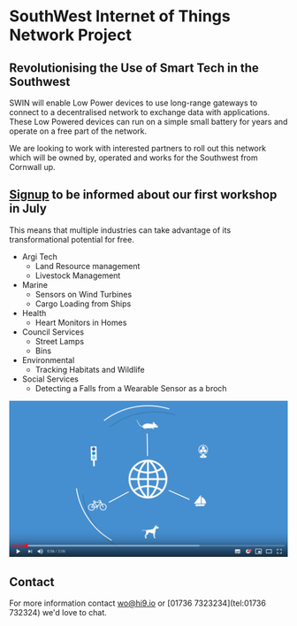 # SouthWest Internet of Things Network Project

## Revolutionising the Use of Smart Tech in the Southwest

SWIN will enable Low Power devices to use long-range gateways to connect to a decentralised network to exchange data with applications. These Low Powered devices can run on a simple small battery for years and operate on a free part of the network.

We are looking to work with interested partners to roll out this network which will be owned by, operated and works for the Southwest from Cornwall up.

## [Signup](http://eepurl.com/guHcQb) to be informed about our first workshop in July

This means that multiple industries can take advantage of its transformational potential for free.

- Argi Tech
  - Land Resource management
  - Livestock Management
- Marine
  - Sensors on Wind Turbines
  - Cargo Loading from Ships
- Health
  - Heart Monitors in Homes
- Council Services
  - Street Lamps
  - Bins
- Environmental
  - Tracking Habitats and Wildlife
- Social Services
  - Detecting a Falls from a Wearable Sensor as a broch

[![Explainer Video](/images/video-shot.png)](https://www.youtube.com/watch?v=Q2So47rLOqgE "Things Network")

## Contact

For more information contact [wo@hi9.io](mailto:wo@hi9.io) or [01736 7323234](tel:01736 732324) we'd love to chat.
